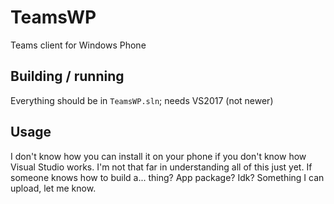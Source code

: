 # TeamsWP

Teams client for Windows Phone

## Building / running
Everything should be in `TeamsWP.sln`; needs VS2017 (not newer)

## Usage
I don't know how you can install it on your phone if you don't know how Visual Studio works. 
I'm not that far in understanding all of this just yet.
If someone knows how to build a... thing? App package? Idk? Something I can upload, let me know.
